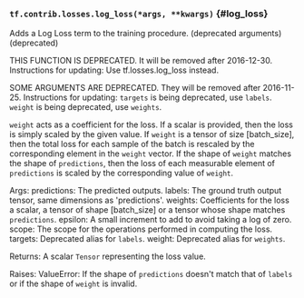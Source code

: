 ### `tf.contrib.losses.log_loss(*args, **kwargs)` {#log_loss}

Adds a Log Loss term to the training procedure. (deprecated arguments) (deprecated)

THIS FUNCTION IS DEPRECATED. It will be removed after 2016-12-30.
Instructions for updating:
Use tf.losses.log_loss instead.

SOME ARGUMENTS ARE DEPRECATED. They will be removed after 2016-11-25.
Instructions for updating:
`targets` is being deprecated, use `labels`. `weight` is being deprecated, use `weights`.

  `weight` acts as a coefficient for the loss. If a scalar is provided, then the
  loss is simply scaled by the given value. If `weight` is a tensor of size
  [batch_size], then the total loss for each sample of the batch is rescaled
  by the corresponding element in the `weight` vector. If the shape of
  `weight` matches the shape of `predictions`, then the loss of each
  measurable element of `predictions` is scaled by the corresponding value of
  `weight`.

  Args:
    predictions: The predicted outputs.
    labels: The ground truth output tensor, same dimensions as 'predictions'.
    weights: Coefficients for the loss a scalar, a tensor of shape
      [batch_size] or a tensor whose shape matches `predictions`.
    epsilon: A small increment to add to avoid taking a log of zero.
    scope: The scope for the operations performed in computing the loss.
    targets: Deprecated alias for `labels`.
    weight: Deprecated alias for `weights`.

  Returns:
    A scalar `Tensor` representing the loss value.

  Raises:
    ValueError: If the shape of `predictions` doesn't match that of `labels` or
      if the shape of `weight` is invalid.

